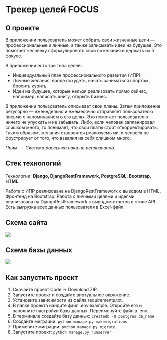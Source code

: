 #  Трекер целей FOCUS

##  О проекте
В приложении пользователь может собрать свои жизненные цели — профессиональные и личные, а также записывать идеи на будущее. Это помогает человеку сформулировать свои пожелания и держать их в фокусе. 

В приложении есть три типа целей:
- Индивидуальный план профессионального развития (ИПР).
- Личные желания, вроде похудеть, начать заниматься спортом, бросить курить.
- Идеи на будущее, которые нельзя реализовать прямо сейчас, например: написать книгу, открыть бизнес.

В приложении пользователь описывает свои планы. Затем приложение регулярно — еженедельно и ежемесячно отправляет пользователю письмо с напоминанием о его целях. Это помогает пользователю ничего не упускать и не забывать. Либо, если человек запланировал слишком много, то понимает, что свои платы стоит откорректировать. Таким образом, желания становятся реализуемыми, и человек не фрустрирует от того, что взвалил на себя слишком много.

*Прим. — Система рассылки пока не реализована.* 
##  Стек технологий
Технологии: **Django, DjangoRestFramework, PostgreSQL, Bootstrap, HTML.**

Работа с ИПР реализована на DjangoRestFramework с выводом в HTML. Фронтенд на Bootstrap.
Работа с личными целями и идеями реализована на DjangoRestFramework с выводом ответов в стиле API.
Есть выгрузка всех данных пользователя в Excel-файл. 


##  Схема сайта
![](https://github.com/millana4/Images/blob/main/Goal%20Tracker%20%D0%BD%D0%B0%20Django.jpg)

##  Схема базы данных
![](https://github.com/millana4/Images/blob/main/Database%20.jpg)

##  Как запустить проект
1. Скачайте проект Code → Download ZIP.
2. Запустите проект и создайте виртуальное окружение.
3. Установите зависимости из файла requirements.txt.
4. В папке проекта найдите файл .env.example. Откройте его и заполните настройки базы данных. Переименуйте файл в .env.
5. В терминале создайте базу данных:
`createdb -U postgres db_name`
6. Создайте миграции:
`python manage.py makemigrations`
7. Примените миграции:
`python manage.py migrate`
8. Запустите проект:
`python manage.py runserver`
